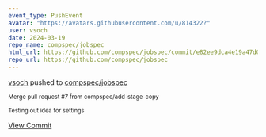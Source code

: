 ```yaml
---
event_type: PushEvent
avatar: "https://avatars.githubusercontent.com/u/814322?"
user: vsoch
date: 2024-03-19
repo_name: compspec/jobspec
html_url: https://github.com/compspec/jobspec/commit/e82ee9dca4e19a47d0f1f6fd3c0ebb43e59ad0a4
repo_url: https://github.com/compspec/jobspec
---
```


<a href='https://github.com/vsoch' target='_blank'>vsoch</a> pushed to <a href='https://github.com/compspec/jobspec' target='_blank'>compspec/jobspec</a>

<small>Merge pull request #7 from compspec/add-stage-copy

Testing out idea for settings</small>

<a href='https://github.com/compspec/jobspec/commit/e82ee9dca4e19a47d0f1f6fd3c0ebb43e59ad0a4' target='_blank'>View Commit</a>
